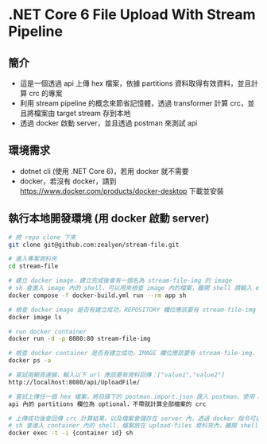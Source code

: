 # .NET Core 6 File Upload With Stream Pipeline

## 簡介

* 這是一個透過 api 上傳 hex 檔案，依據 partitions 資料取得有效資料，並且計算 crc 的專案
* 利用 stream pipeline 的概念來節省記憶體，透過 transformer 計算 crc，並且將檔案由 target stream 存到本地
* 透過 docker 啟動 server，並且透過 postman 來測試 api

## 環境需求

* dotnet cli (使用 .NET Core 6)，若用 docker 就不需要
* docker，若沒有 docker，請到 https://www.docker.com/products/docker-desktop 下載並安裝

## 執行本地開發環境 (用 docker 啟動 server)

```bash
# 將 repo clone 下來
git clone git@github.com:zealyen/stream-file.git

# 進入專案資料夾
cd stream-file

# 建立 docker image，建立完成後會有一個名為 stream-file-img 的 image
# sh 會進入 image 內的 shell，可以用來檢查 image 內的檔案，離開 shell 請輸入 exit
docker compose -f docker-build.yml run --rm app sh

# 檢查 docker image 是否有建立成功，REPOSITORY 欄位應該要有 stream-file-img
docker image ls 

# run docker container
docker run -d -p 8080:80 stream-file-img

# 檢查 docker container 是否有建立成功，IMAGE 欄位應該要有 stream-file-img，且 port 應該為 0.0.0.0:8080->80/tcp
docker ps -a

# 嘗試用網頁連線，輸入以下 url 應該要有資料回傳：["value1","value2"]
http://localhost:8080/api/UploadFile/ 

# 嘗試上傳任一個 hex 檔案，將目錄下的 postman.import.json 匯入 postman，使用 api，並且修改檔案路徑
api 內的 partitions 欄位為 optional，不帶就計算全部檔案的 crc

# 上傳成功後會回傳 crc 計算結果，以及檔案會儲存在 server 內，透過 docker 指令可以查看到 {datetime}.hex
# sh 會進入 container 內的 shell，檔案放在 upload-files 資料夾內，離開 shell 請輸入 exit
docker exec -t -i {container id} sh

```
